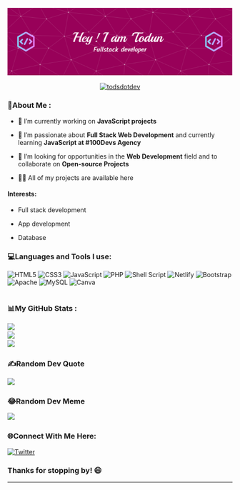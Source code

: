 <!--
**toduno/toduno** is a ✨ _special_ ✨ repository because its `README.md` (this file) appears on your GitHub profile.
-->

<div align='center'>
  
![Header](./github-header-image.png)

</div>

<p align="center"> <a href="https://twitter.com/todsdotdev" target="blank"><img src="https://img.shields.io/twitter/follow/todsdotdev?logo=twitter&style=for-the-badge" alt="todsdotdev" /></a> </p>


<h3 align='left'>💫About Me :</h3>

- 🔭 I’m currently working on **JavaScript projects**

- 🌱 I’m passionate about **Full Stack Web Development** and currently learning **JavaScript at #100Devs Agency**

- 👯 I’m looking for opportunities in the **Web Development** field and to collaborate on **Open-source Projects**

- 👨‍💻 All of my projects are available here


<h4 align='left'>Interests:</h4>

- Full stack development

- App development

- Database


<h3 align="left">💻Languages and Tools I use:</h3>

![HTML5](https://img.shields.io/badge/html5-%23E34F26.svg?style=plastic&logo=html5&logoColor=white) ![CSS3](https://img.shields.io/badge/css3-%231572B6.svg?style=plastic&logo=css3&logoColor=white) ![JavaScript](https://img.shields.io/badge/javascript-%23323330.svg?style=plastic&logo=javascript&logoColor=%23F7DF1E) ![PHP](https://img.shields.io/badge/php-%23777BB4.svg?style=plastic&logo=php&logoColor=white) ![Shell Script](https://img.shields.io/badge/shell_script-%23121011.svg?style=plastic&logo=gnu-bash&logoColor=white) ![Netlify](https://img.shields.io/badge/netlify-%23000000.svg?style=plastic&logo=netlify&logoColor=#00C7B7) ![Bootstrap](https://img.shields.io/badge/bootstrap-%23563D7C.svg?style=plastic&logo=bootstrap&logoColor=white) ![Apache](https://img.shields.io/badge/apache-%23D42029.svg?style=plastic&logo=apache&logoColor=white) ![MySQL](https://img.shields.io/badge/mysql-%2300f.svg?style=plastic&logo=mysql&logoColor=white) ![Canva](https://img.shields.io/badge/Canva-%2300C4CC.svg?style=plastic&logo=Canva&logoColor=white)


# <h3 align="left">📊My GitHub Stats : </h3>  
![](https://github-readme-stats.vercel.app/api?username=toduno&theme=radical&hide_border=false&include_all_commits=false&count_private=false)<br/>
![](https://github-readme-streak-stats.herokuapp.com/?user=toduno&theme=radical&hide_border=false)<br/>
![](https://github-readme-stats.vercel.app/api/top-langs/?username=toduno&theme=radical&hide_border=false&include_all_commits=false&count_private=false&layout=compact)


<!-- ## <h3>🏆My GitHub Trophies</h3>
![](https://github-profile-trophy.vercel.app/?username=toduno&theme=radical&no-frame=false&no-bg=false&margin-w=4) -->


### <h3>✍️Random Dev Quote</h3>
![](https://quotes-github-readme.vercel.app/api?type=horizontal&theme=radical)


### <h3>😂Random Dev Meme</h3>
<img src="https://random-memer.herokuapp.com/" width="512px"/>


<h3 align="left">🌐Connect With Me Here:</h3>
<p align="left">

[![Twitter](https://img.shields.io/badge/Twitter-%231DA1F2.svg?logo=Twitter&logoColor=white)](https://twitter.com/TodsDotDev)   
  
</p>

<h3>Thanks for stopping by! 😄</h3> 

<!--START_SECTION:activity-->
---
<!-- [![](https://visitcount.itsvg.in/api?id=toduno&icon=0&color=0)](https://visitcount.itsvg.in) -->
